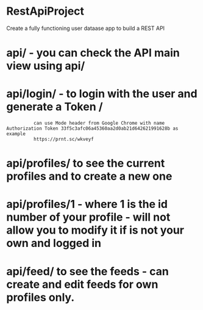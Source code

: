 # RestApiProject
Create a fully functioning user dataase app to build a REST API

# api/ - you can check the API main view using api/
# api/login/ - to login with the user and generate a Token / 
              can use Mode header from Google Chrome with name Authorization Token 33f5c3afc06a45360aa2d0ab21d642621991628b as example
              https://prnt.sc/wkveyf
# api/profiles/ to see the current profiles and to create a new one
# api/profiles/1 - where 1 is the id number of your profile - will  not allow you to modify it if is not your own and logged in
# api/feed/ to see the feeds - can create and edit feeds for own profiles only.
